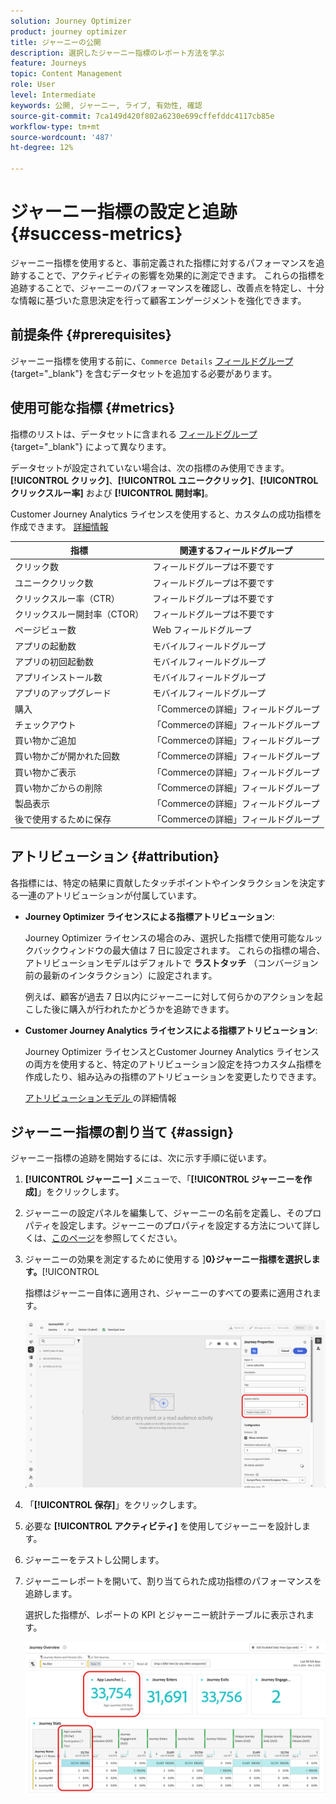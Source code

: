 ```yaml
---
solution: Journey Optimizer
product: journey optimizer
title: ジャーニーの公開
description: 選択したジャーニー指標のレポート方法を学ぶ
feature: Journeys
topic: Content Management
role: User
level: Intermediate
keywords: 公開, ジャーニー, ライブ, 有効性, 確認
source-git-commit: 7ca149d420f802a6230e699cffefddc4117cb85e
workflow-type: tm+mt
source-wordcount: '487'
ht-degree: 12%

---
```


# ジャーニー指標の設定と追跡 {#success-metrics}

ジャーニー指標を使用すると、事前定義された指標に対するパフォーマンスを追跡することで、アクティビティの影響を効果的に測定できます。
これらの指標を追跡することで、ジャーニーのパフォーマンスを確認し、改善点を特定し、十分な情報に基づいた意思決定を行って顧客エンゲージメントを強化できます。

## 前提条件 {#prerequisites}

ジャーニー指標を使用する前に、`Commerce Details` [ フィールドグループ ](https://experienceleague.adobe.com/docs/experience-platform/xdm/tutorials/create-schema-ui.html?lang=ja#field-group){target="_blank"} を含むデータセットを追加する必要があります。

## 使用可能な指標 {#metrics}

指標のリストは、データセットに含まれる [ フィールドグループ ](https://experienceleague.adobe.com/docs/experience-platform/xdm/tutorials/create-schema-ui.html?lang=ja#field-group){target="_blank"} によって異なります。

データセットが設定されていない場合は、次の指標のみ使用できます。**[!UICONTROL クリック]**、**[!UICONTROL ユニーククリック]**、**[!UICONTROL クリックスルー率]** および **[!UICONTROL 開封率]**。

Customer Journey Analytics ライセンスを使用すると、カスタムの成功指標を作成できます。 [詳細情報](https://experienceleague.adobe.com/en/docs/analytics-platform/using/cja-components/cja-calcmetrics/cm-workflow/participation-metric)


| 指標 | 関連するフィールドグループ |
|-|-|
| クリック数 | フィールドグループは不要です |
| ユニーククリック数 | フィールドグループは不要です |
| クリックスルー率（CTR） | フィールドグループは不要です |
| クリックスルー開封率（CTOR） | フィールドグループは不要です |
| ページビュー数 | Web フィールドグループ |
| アプリの起動数 | モバイルフィールドグループ |
| アプリの初回起動数 | モバイルフィールドグループ |
| アプリインストール数 | モバイルフィールドグループ |
| アプリのアップグレード | モバイルフィールドグループ |
| 購入 | 「Commerceの詳細」フィールドグループ |
| チェックアウト | 「Commerceの詳細」フィールドグループ |
| 買い物かご追加 | 「Commerceの詳細」フィールドグループ |
| 買い物かごが開かれた回数 | 「Commerceの詳細」フィールドグループ |
| 買い物かご表示 | 「Commerceの詳細」フィールドグループ |
| 買い物かごからの削除 | 「Commerceの詳細」フィールドグループ |
| 製品表示 | 「Commerceの詳細」フィールドグループ |
| 後で使用するために保存 | 「Commerceの詳細」フィールドグループ |

## アトリビューション {#attribution}

各指標には、特定の結果に貢献したタッチポイントやインタラクションを決定する一連のアトリビューションが付属しています。

* **Journey Optimizer ライセンスによる指標アトリビューション**:

  Journey Optimizer ライセンスの場合のみ、選択した指標で使用可能なルックバックウィンドウの最大値は 7 日に設定されます。 これらの指標の場合、アトリビューションモデルはデフォルトで **ラストタッチ** （コンバージョン前の最新のインタラクション）に設定されます。

  例えば、顧客が過去 7 日以内にジャーニーに対して何らかのアクションを起こした後に購入が行われたかどうかを追跡できます。

* **Customer Journey Analytics ライセンスによる指標アトリビューション**:

  Journey Optimizer ライセンスとCustomer Journey Analytics ライセンスの両方を使用すると、特定のアトリビューション設定を持つカスタム指標を作成したり、組み込みの指標のアトリビューションを変更したりできます。

  [ アトリビューションモデル ](https://experienceleague.adobe.com/en/docs/analytics-platform/using/cja-dataviews/component-settings/attribution#attribution-models) の詳細情報

## ジャーニー指標の割り当て {#assign}

ジャーニー指標の追跡を開始するには、次に示す手順に従います。

1. **[!UICONTROL ジャーニー]** メニューで、「**[!UICONTROL ジャーニーを作成]**」をクリックします。

1. ジャーニーの設定パネルを編集して、ジャーニーの名前を定義し、そのプロパティを設定します。ジャーニーのプロパティを設定する方法について詳しくは、[このページ](../building-journeys/journey-properties.md)を参照してください。

1. ジャーニーの効果を測定するために使用する ]**0}ジャーニー指標を選択します。**[!UICONTROL 

   指標はジャーニー自体に適用され、ジャーニーのすべての要素に適用されます。

   ![](assets/success_metric.png)

1. 「**[!UICONTROL 保存]**」をクリックします。

1. 必要な **[!UICONTROL アクティビティ]** を使用してジャーニーを設計します。

1. ジャーニーをテストし公開します。

1. ジャーニーレポートを開いて、割り当てられた成功指標のパフォーマンスを追跡します。

   選択した指標が、レポートの KPI とジャーニー統計テーブルに表示されます。

   ![](assets/success_metric_2.png)
